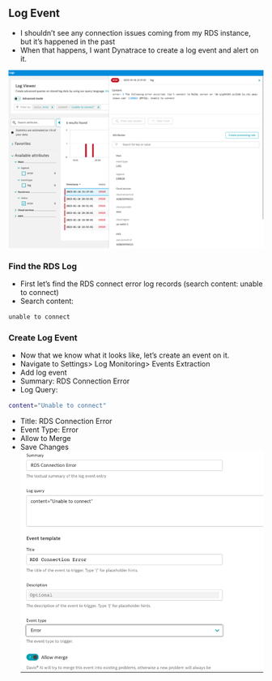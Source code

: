 ## Log Event

- I shouldn’t see any connection issues coming from my RDS instance, but it’s happened in the past
- When that happens, I want Dynatrace to create a log event and alert on it. 

![logevent1](../../../assets/images/logevent1.png)

### Find the RDS Log
- First let’s find the RDS connect error log records (search content: unable to connect)
- Search content:

```bash
unable to connect
```

### Create Log Event
- Now that we know what it looks like, let’s create an event on it.
- Navigate to Settings> Log Monitoring> Events Extraction
- Add log event
- Summary: RDS Connection Error
- Log Query:
```bash
content="Unable to connect"
```
- Title: RDS Connection Error
- Event Type: Error
- Allow to Merge
- Save Changes
![logevent2](../../../assets/images/logevent2.png)
